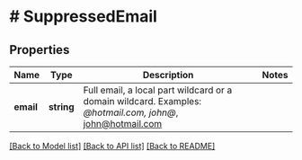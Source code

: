 # # SuppressedEmail

## Properties

Name | Type | Description | Notes
------------ | ------------- | ------------- | -------------
**email** | **string** | Full email, a local part wildcard or a domain wildcard.  Examples: *@hotmail.com, john@*, john@hotmail.com | 

[[Back to Model list]](../../README.md#documentation-for-models) [[Back to API list]](../../README.md#documentation-for-api-endpoints) [[Back to README]](../../README.md)


